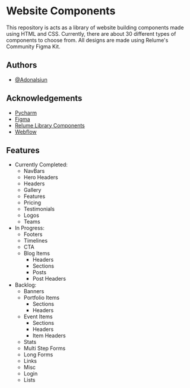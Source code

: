 
# Website Components

This repository is acts as a library of website building components made using HTML and CSS. Currently, there are about 30 different types of components to choose from. All designs are made using Relume's Community Figma Kit. 


## Authors

- [@Adonalsiun](https://github.com/Adonalsiun)


## Acknowledgements

 - [Pycharm](https://www.jetbrains.com/pycharm/)
 - [Figma](https://www.figma.com/)
 - [Relume Library Components](https://www.figma.com/community/file/1078092050664989246)
 - [Webflow](https://www.relume.io/)


## Features

- Currently Completed:
    - NavBars
    - Hero Headers
    - Headers
    - Gallery
    - Features
    - Pricing
    - Testimonials
    - Logos
    - Teams 
- In Progress:
    - Footers
    - Timelines
    - CTA
    - Blog Items
        - Headers
        - Sections
        - Posts
        - Post Headers
- Backlog:
    - Banners
    - Portfolio Items
        - Sections
        - Headers
    - Event Items
        - Sections
        - Headers
        - Item Headers
    - Stats
    - Multi Step Forms
    - Long Forms
    - Links
    - Misc
    - Login 
    - Lists


